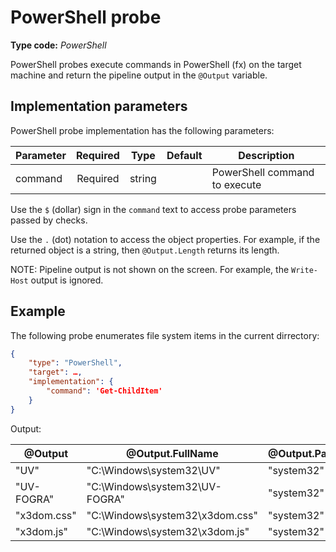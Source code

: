 # PowerShell probe

**Type code:** *PowerShell*

PowerShell probes execute commands in PowerShell (fx) on the target machine and return the pipeline output in the `@Output` variable.

## Implementation parameters

PowerShell probe implementation has the following parameters:

| Parameter | Required | Type   | Default | Description                   |
|-----------|:--------:|:------:|:-------:|-------------------------------|
| command   | Required | string |         | PowerShell command to execute |

Use the `$` (dollar) sign in the `command` text to access probe parameters passed by checks.

Use the `.` (dot) notation to access the object properties. For example, if the returned object is a string, then `@Output.Length` returns its length.

NOTE: Pipeline output is not shown on the screen. For example, the `Write-Host` output is ignored.

## Example

The following probe enumerates file system items in the current dirrectory:

```json
{
    "type": "PowerShell",
    "target": …,
    "implementation": {
        "command": 'Get-ChildItem'
    }
}
```

Output:

| @Output     | @Output.FullName                | @Output.Parent.Name |
|-------------|---------------------------------|---------------------|
| "UV"        | "C:\Windows\system32\UV"        | "system32"          |
| "UV-FOGRA"  | "C:\Windows\system32\UV-FOGRA"  | "system32"          |
| "x3dom.css" | "C:\Windows\system32\x3dom.css" | "system32"          |
| "x3dom.js"  | "C:\Windows\system32\x3dom.js"  | "system32"          |
